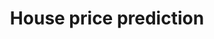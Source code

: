 ---
title: House price prediction
emoji: 💊
colorFrom: yellow
colorTo: red
sdk: gradio
sdk_version: 4.16.0
app_file: housing-app.py
pinned: false
license: apache-2.0
---